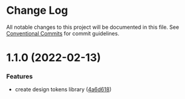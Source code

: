 # Change Log

All notable changes to this project will be documented in this file.
See [Conventional Commits](https://conventionalcommits.org) for commit guidelines.

# 1.1.0 (2022-02-13)


### Features

* create design tokens library ([4a6d618](https://github.com/harry524483/harry-react/commit/4a6d618219f16060d10f6a39da2256782ef1d6fa))
